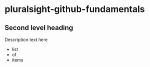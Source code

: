 # pluralsight-github-fundamentals

## Second level heading
Description text here

* list
* of
* items
